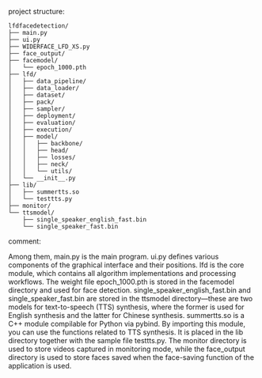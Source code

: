 project structure:

```text
lfdfacedetection/
├── main.py
├── ui.py
├── WIDERFACE_LFD_XS.py
├── face_output/
├── facemodel/
│   └── epoch_1000.pth
├── lfd/
│   ├── data_pipeline/
│   ├── data_loader/
│   ├── dataset/
│   ├── pack/
│   ├── sampler/
│   ├── deployment/
│   ├── evaluation/
│   ├── execution/
│   ├── model/
│   │   ├── backbone/
│   │   ├── head/
│   │   ├── losses/
│   │   ├── neck/
│   │   └── utils/
│   └── __init__.py
├── lib/
│   ├── summertts.so
│   └── testtts.py
├── monitor/
└── ttsmodel/
    ├── single_speaker_english_fast.bin
    └── single_speaker_fast.bin
```



comment:

Among them, main.py is the main program. ui.py defines various components of the graphical interface and their positions. 
lfd is the core module, which contains all algorithm implementations and processing workflows.
The weight file epoch_1000.pth is stored in the facemodel directory and used for face detection. 
single_speaker_english_fast.bin and single_speaker_fast.bin are stored in the ttsmodel directory—these are two models for 
text-to-speech (TTS) synthesis, where the former is used for English synthesis and the latter for Chinese synthesis.
summertts.so is a C++ module compilable for Python via pybind. By importing this module, you can use the functions related 
to TTS synthesis. It is placed in the lib directory together with the sample file testtts.py.
The monitor directory is used to store videos captured in monitoring mode, while the face_output directory is used to store 
faces saved when the face-saving function of the application is used.
